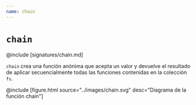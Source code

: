 ```yaml
---
name: chain
---
```


# `chain`

@include [signatures/chain.md]

`chain` crea una función anónima que acepta un valor y devuelve el resultado de aplicar secuencialmente todas las funciones contenidas en la colección `fs`.

@include [figure.html source="../images/chain.svg" desc="Diagrama de la función chain"]

